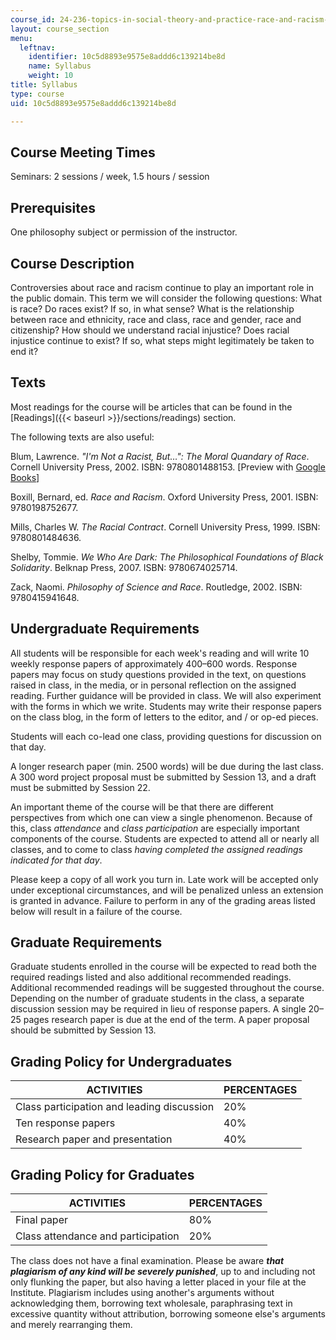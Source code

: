 ```yaml
---
course_id: 24-236-topics-in-social-theory-and-practice-race-and-racism-fall-2014
layout: course_section
menu:
  leftnav:
    identifier: 10c5d8893e9575e8addd6c139214be8d
    name: Syllabus
    weight: 10
title: Syllabus
type: course
uid: 10c5d8893e9575e8addd6c139214be8d

---
```


Course Meeting Times
--------------------

Seminars: 2 sessions / week, 1.5 hours / session

Prerequisites
-------------

One philosophy subject or permission of the instructor.

Course Description
------------------

Controversies about race and racism continue to play an important role in the public domain. This term we will consider the following questions: What is race? Do races exist? If so, in what sense? What is the relationship between race and ethnicity, race and class, race and gender, race and citizenship? How should we understand racial injustice? Does racial injustice continue to exist? If so, what steps might legitimately be taken to end it?

Texts
-----

Most readings for the course will be articles that can be found in the [Readings]({{< baseurl >}}/sections/readings) section.

The following texts are also useful:

Blum, Lawrence. _"I'm Not a Racist, But…": The Moral Quandary of Race_. Cornell University Press, 2002. ISBN: 9780801488153. \[Preview with [Google Books](http://books.google.com/books?id=X6VnRiUmp3oC&pg=PAfrontcover)\]

Boxill, Bernard, ed. _Race and Racism_. Oxford University Press, 2001. ISBN: 9780198752677.

Mills, Charles W. _The Racial Contract_. Cornell University Press, 1999. ISBN: 9780801484636.

Shelby, Tommie. _We Who Are Dark: The Philosophical Foundations of Black Solidarity_. Belknap Press, 2007. ISBN: 9780674025714.

Zack, Naomi. _Philosophy of Science and Race_. Routledge, 2002. ISBN: 9780415941648.

Undergraduate Requirements
--------------------------

All students will be responsible for each week's reading and will write 10 weekly response papers of approximately 400–600 words. Response papers may focus on study questions provided in the text, on questions raised in class, in the media, or in personal reflection on the assigned reading. Further guidance will be provided in class. We will also experiment with the forms in which we write. Students may write their response papers on the class blog, in the form of letters to the editor, and / or op-ed pieces.

Students will each co-lead one class, providing questions for discussion on that day.

A longer research paper (min. 2500 words) will be due during the last class. A 300 word project proposal must be submitted by Session 13, and a draft must be submitted by Session 22.

An important theme of the course will be that there are different perspectives from which one can view a single phenomenon. Because of this, class _attendance_ and _class participation_ are especially important components of the course. Students are expected to attend all or nearly all classes, and to come to class _having completed the assigned readings indicated for that day_.

Please keep a copy of all work you turn in. Late work will be accepted only under exceptional circumstances, and will be penalized unless an extension is granted in advance. Failure to perform in any of the grading areas listed below will result in a failure of the course.

Graduate Requirements
---------------------

Graduate students enrolled in the course will be expected to read both the required readings listed and also additional recommended readings. Additional recommended readings will be suggested throughout the course. Depending on the number of graduate students in the class, a separate discussion session may be required in lieu of response papers. A single 20–25 pages research paper is due at the end of the term. A paper proposal should be submitted by Session 13.

Grading Policy for Undergraduates
---------------------------------

| ACTIVITIES | PERCENTAGES |
| --- | --- |
| Class participation and leading discussion | 20% |
| Ten response papers | 40% |
| Research paper and presentation | 40% 

Grading Policy for Graduates
----------------------------

| ACTIVITIES | PERCENTAGES |
| --- | --- |
| Final paper | 80% |
| Class attendance and participation | 20% 

The class does not have a final examination. Please be aware **_that plagiarism of any kind will be severely punished_**, up to and including not only flunking the paper, but also having a letter placed in your file at the Institute. Plagiarism includes using another's arguments without acknowledging them, borrowing text wholesale, paraphrasing text in excessive quantity without attribution, borrowing someone else's arguments and merely rearranging them.